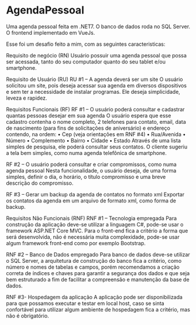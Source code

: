 # AgendaPessoal
Uma agenda pessoal feita em .NET7.
O banco de dados roda no SQL Server.
O frontend implementado em VueJs.

Esse foi um desafio feito a mim, com as seguintes caracteristicas:

Requisito de negócio (RN)
Usuário possuir uma agenda pessoal que possa ser acessada, tanto do seu computador quanto do seu tablet e/ou
smartphone.

Requisito de Usuário (RU)
RU #1 – A agenda deverá ser um site
O usuário solicitou um site, pois deseja acessar sua agenda em diversos dispositivos e sem ter a necessidade de
instalar programas. Ele deseja simplicidade, leveza e rapidez.

Requisitos Funcionais (RF)
RF #1 – O usuário poderá consultar e cadastrar quantas pessoas desejar em sua agenda
O usuário espera que esse cadastro contenha o nome completo, 2 telefones para contato, email, data de
nascimento (para fins de solicitações de aniversário) e endereço contendo, na ordem:
• Cep (veja orientações em RNF #4)
• Rua/Avenida
• Número
• Complemento
• Bairro
• Cidade
• Estado
Através de uma lista simples de pesquisa, ele poderá consultar seus contatos. O cliente sugeriu a tela bem simples,
como numa agenda telefônica de smartphone.

RF #2 – O usuário poderá consultar e criar compromissos, como numa agenda pessoal
Nesta funcionalidade, o usuário deseja, de uma forma simples, definir o dia, o horário, o título compromisso e uma
breve descrição do compromisso.

RF #3 – Gerar um backup da agenda de contatos no formato xml
Exportar os contatos da agenda em um arquivo de formato xml, como forma de backup.

Requisitos Não Funcionais (RNF)
RNF #1 – Tecnologia empregada
Para construção da aplicação deve-se utilizar a linguagem C#, pode-se usar o framework ASP.NET Core MVC.
Para o front-end fica a critério a forma que será desenvolvida, não é necessária muita complexidade, pode-se usar
algum framework front-end como por exemplo Bootstrap.

RNF #2 – Banco de Dados empregado
Para banco de dados deve-se utilizar o SQL Server, a arquitetura de construção do banco fica a critério, como
número e nomes de tabelas e campos, porém recomendamos a criação correta de índices e chaves para garantir a
segurança dos dados e que seja bem estruturado a fim de facilitar a compreensão e manutenção da base de dados.

RNF #3- Hospedagem da aplicação
A aplicação pode ser disponibilizada para que possamos executar e testar em local host, caso se sinta confortável
para utilizar algum ambiente de hospedagem fica a critério, mas não é obrigatório.
